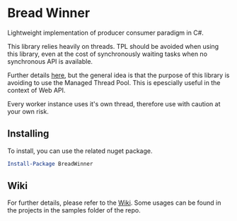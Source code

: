# Bread Winner

Lightweight implementation of producer consumer paradigm in C#.

This library relies heavily on threads. TPL should be avoided when using this library, even at the cost of synchronously waiting tasks when no synchronous API is available. 

Further details [here][justification], but the general idea is that the purpose of this library is avoiding to use the Managed Thread Pool. This is epescially useful in the context of Web API.

Every worker instance uses it's own thread, therefore use with caution at your own risk.

## Installing

To install, you can use the related nuget package.
```powershell
Install-Package BreadWinner
```

## Wiki
For further details, please refer to the [Wiki][home]. Some usages can be found in the projects in the samples folder of the repo.

[home]: https://github.com/gugu91/bread-winner/wiki
[justification]: https://github.com/gugu91/bread-winner/wiki#justification

